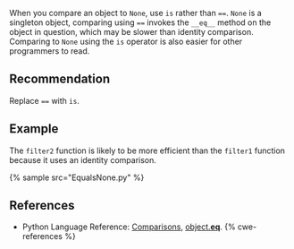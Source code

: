 When you compare an object to `None`, use `is` rather than `==`. `None` is a singleton object, comparing using `==` invokes the `__eq__` method on the object in question, which may be slower than identity comparison. Comparing to `None` using the `is` operator is also easier for other programmers to read.


## Recommendation
Replace `==` with `is`.


## Example
The `filter2` function is likely to be more efficient than the `filter1` function because it uses an identity comparison.

{% sample src="EqualsNone.py" %}

## References
* Python Language Reference: [Comparisons](http://docs.python.org/reference/expressions.html#is), [object.__eq__](http://docs.python.org/reference/datamodel.html#object.__eq__).
{% cwe-references %}
